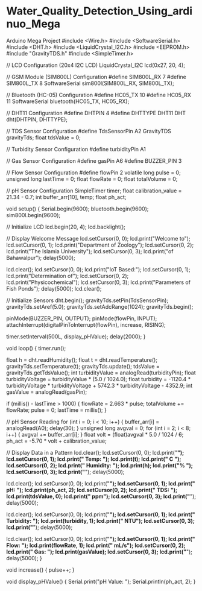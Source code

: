 # Water_Quality_Detection_Using_ardinuo_Mega
Arduino Mega  Project
#include <Wire.h>
#include <SoftwareSerial.h>
#include <DHT.h>
#include <LiquidCrystal_I2C.h>
#include <EEPROM.h>
#include "GravityTDS.h"
#include <SimpleTimer.h>

// LCD Configuration (20x4 I2C LCD)
LiquidCrystal_I2C lcd(0x27, 20, 4);

// GSM Module (SIM800L) Configuration
#define SIM800L_RX 7
#define SIM800L_TX 8
SoftwareSerial sim800l(SIM800L_RX, SIM800L_TX);

// Bluetooth (HC-05) Configuration
#define HC05_TX 10
#define HC05_RX 11
SoftwareSerial bluetooth(HC05_TX, HC05_RX);

// DHT11 Configuration
#define DHTPIN 4
#define DHTTYPE DHT11
DHT dht(DHTPIN, DHTTYPE);

// TDS Sensor Configuration
#define TdsSensorPin A2
GravityTDS gravityTds;
float tdsValue = 0;

// Turbidity Sensor Configuration
#define turbidityPin A1

// Gas Sensor Configuration
#define gasPin A6
#define BUZZER_PIN 3

// Flow Sensor Configuration
#define flowPin 2
volatile long pulse = 0;
unsigned long lastTime = 0;
float flowRate = 0;
float totalVolume = 0;

// pH Sensor Configuration
SimpleTimer timer;
float calibration_value = 21.34 - 0.7;
int buffer_arr[10], temp;
float ph_act;

void setup() {
  Serial.begin(9600);
  bluetooth.begin(9600);
  sim800l.begin(9600);

  // Initialize LCD
  lcd.begin(20, 4);
  lcd.backlight();
  
  // Display Welcome Message
  lcd.setCursor(0, 0);
  lcd.print("Welcome to");
  lcd.setCursor(0, 1);
  lcd.print("Department of Zoology");
  lcd.setCursor(0, 2);
  lcd.print("The Islamia University");
  lcd.setCursor(0, 3);
  lcd.print("of Bahawalpur");
  delay(5000);
  
  lcd.clear();
  lcd.setCursor(0, 0);
  lcd.print("IoT Based:");
  lcd.setCursor(0, 1);
  lcd.print("Determination of");
  lcd.setCursor(0, 2);
  lcd.print("Physicochemical");
  lcd.setCursor(0, 3);
  lcd.print("Parameters of Fish Ponds");
  delay(5000);
  lcd.clear();
  
  // Initialize Sensors
  dht.begin();
  gravityTds.setPin(TdsSensorPin);
  gravityTds.setAref(5.0);
  gravityTds.setAdcRange(1024);
  gravityTds.begin();

  pinMode(BUZZER_PIN, OUTPUT);
  pinMode(flowPin, INPUT);
  attachInterrupt(digitalPinToInterrupt(flowPin), increase, RISING);

  timer.setInterval(500L, display_pHValue);
  delay(2000);
}

void loop() {
  timer.run();

  float h = dht.readHumidity();
  float t = dht.readTemperature();
  gravityTds.setTemperature(t);
  gravityTds.update();
  tdsValue = gravityTds.getTdsValue();
  int turbidityValue = analogRead(turbidityPin);
  float turbidityVoltage = turbidityValue * (5.0 / 1024.0);
  float turbidity = -1120.4 * turbidityVoltage * turbidityVoltage + 5742.3 * turbidityVoltage - 4352.9;
  int gasValue = analogRead(gasPin);

  if (millis() - lastTime > 1000) {
    flowRate = 2.663 * pulse;
    totalVolume += flowRate;
    pulse = 0;
    lastTime = millis();
  }

  // pH Sensor Reading
  for (int i = 0; i < 10; i++) {
    buffer_arr[i] = analogRead(A0);
    delay(30);
  }
  unsigned long avgval = 0;
  for (int i = 2; i < 8; i++) {
    avgval += buffer_arr[i];
  }
  float volt = (float)avgval * 5.0 / 1024 / 6;
  ph_act = -5.70 * volt + calibration_value;

  // Display Data in a Pattern
  lcd.clear();
  lcd.setCursor(0, 0);
  lcd.print("********************");
  lcd.setCursor(0, 1);
  lcd.print(" Temp: "); lcd.print(t); lcd.print(" C ");
  lcd.setCursor(0, 2);
  lcd.print(" Humidity: "); lcd.print(h); lcd.print("% ");
  lcd.setCursor(0, 3);
  lcd.print("********************");
  delay(5000);

  lcd.clear();
  lcd.setCursor(0, 0);
  lcd.print("********************");
  lcd.setCursor(0, 1);
  lcd.print(" pH: "); lcd.print(ph_act, 2);
  lcd.setCursor(0, 2);
  lcd.print(" TDS: "); lcd.print(tdsValue, 0); lcd.print(" ppm");
  lcd.setCursor(0, 3);
  lcd.print("********************");
  delay(5000);

  lcd.clear();
  lcd.setCursor(0, 0);
  lcd.print("********************");
  lcd.setCursor(0, 1);
  lcd.print(" Turbidity: "); lcd.print(turbidity, 1); lcd.print(" NTU");
  lcd.setCursor(0, 3);
  lcd.print("********************");
  delay(5000);

  lcd.clear();
  lcd.setCursor(0, 0);
  lcd.print("********************");
  lcd.setCursor(0, 1);
  lcd.print(" Flow: "); lcd.print(flowRate, 1); lcd.print(" mL/s");
  lcd.setCursor(0, 2);
  lcd.print(" Gas: "); lcd.print(gasValue);
  lcd.setCursor(0, 3);
  lcd.print("********************");
  delay(5000);
}

void increase() {
  pulse++;
}

void display_pHValue() {
  Serial.print("pH Value: ");
  Serial.println(ph_act, 2);
}
